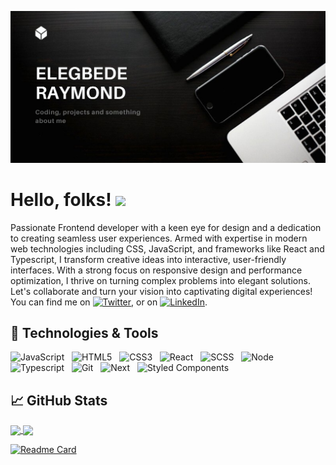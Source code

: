 ![Header](https://github.com/m0nds/Elegbede-Raymond/blob/main/Black%20Flat%20%26%20Minimalist%20Accounting%20Business%20Website.png)
# Hello, folks! <img src="https://raw.githubusercontent.com/MartinHeinz/MartinHeinz/master/wave.gif" width="30px">   

Passionate Frontend developer with a keen eye for design and a dedication to creating seamless user experiences. Armed with expertise in modern web technologies including CSS, JavaScript, and frameworks like React and Typescript, I transform creative ideas into interactive, user-friendly interfaces. With a strong focus on responsive design and performance optimization, I thrive on turning complex problems into elegant solutions. Let's collaborate and turn your vision into captivating digital experiences! You can find me on [![Twitter][1.2]][1], or on [![LinkedIn][2.2]][2].

## 🔧 Technologies & Tools

![JavaScript](https://img.shields.io/badge/-JavaScript-black?logo=javascript&style=social)&nbsp;&nbsp;
![HTML5](https://img.shields.io/badge/-HTML5-black?logo=html5&style=social)&nbsp;&nbsp;
![CSS3](https://img.shields.io/badge/-CSS3-black?logo=css3&style=social)&nbsp;&nbsp;
![React](https://img.shields.io/badge/-React-black?logo=react&style=social)&nbsp;&nbsp;
![SCSS](https://img.shields.io/badge/-Scss-black?logo=sass&style=social)&nbsp;&nbsp;
![Node](https://img.shields.io/badge/-Node.js-black?logo=node.js&style=social)&nbsp;&nbsp;
![Typescript](https://img.shields.io/badge/-Typescript-black?logo=typescript&style=social)&nbsp;&nbsp;
![Git](https://img.shields.io/badge/-Git-black?logo=git&style=social)&nbsp;&nbsp;
![Next](https://img.shields.io/badge/-Next-black?logo=next.js&style=social)&nbsp;&nbsp;
![Styled Components](https://img.shields.io/badge/-StyledComponents-black?logo=styledcomponents&style=social)&nbsp;&nbsp;

## &#x1f4c8; GitHub Stats

<a href="https://github.com/m0nds/Elegbede-Raymond">
  <img align="center" src="https://github-readme-stats.vercel.app/api?username=m0nds&show_icons=true" />
</a>
<a href="https://github.com/m0nds/github-readme-stats">
  <img align="center" src="https://github-readme-stats.vercel.app/api/top-langs/?username=m0nds" />
</a>

[![Readme Card](https://github-readme-stats.vercel.app/api/pin/?username=m0nds&repo=corona-tracker-app)](https://github.com/m0nds/corona-tracker-app)




<!-- Icons -->

[1.2]: http://i.imgur.com/wWzX9uB.png (Twitter icon without padding)
[2.2]: https://raw.githubusercontent.com/MartinHeinz/MartinHeinz/master/linkedin-3-16.png (LinkedIn icon without padding)

<!-- Links to your social media accounts -->

[1]: https://twitter.com/m0nds_
[2]: https://www.linkedin.com/in/raymond-elegbede-40a446195/






